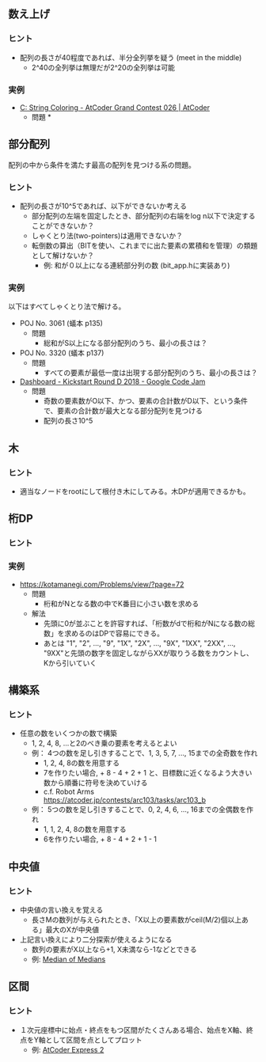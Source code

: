 ## 数え上げ

### ヒント

* 配列の長さが40程度であれば、半分全列挙を疑う (meet in the middle)
  * 2^40の全列挙は無理だが2^20の全列挙は可能

### 実例

* [C: String Coloring \- AtCoder Grand Contest 026 \| AtCoder](https://agc026.contest.atcoder.jp/tasks/agc026_c)
  * 問題
    * 

## 部分配列

配列の中から条件を満たす最高の配列を見つける系の問題。

### ヒント

* 配列の長さが10^5であれば、以下ができないか考える
  * 部分配列の左端を固定したとき、部分配列の右端をlog n以下で決定することができないか？
  * しゃくとり法(two-pointers)は適用できないか？
  * 転倒数の算出（BITを使い、これまでに出た要素の累積和を管理）の類題として解けないか？
    * 例: 和が０以上になる連続部分列の数 (bit_app.hに実装あり)


### 実例

以下はすべてしゃくとり法で解ける。

* POJ No. 3061 (蟻本 p135)
  * 問題
    * 総和がS以上になる部分配列のうち、最小の長さは？
* POJ No. 3320 (蟻本 p137)
  * 問題
    * すべての要素が最低一度は出現する部分配列のうち、最小の長さは？
* [Dashboard \- Kickstart Round D 2018 \- Google Code Jam](https://code.google.com/codejam/contest/6364486/dashboard#s=p0&a=2)
  * 問題
    * 奇数の要素数がO以下、かつ、要素の合計数がD以下、という条件で、要素の合計数が最大となる部分配列を見つける
    * 配列の長さ10^5


## 木

### ヒント

* 適当なノードをrootにして根付き木にしてみる。木DPが適用できるかも。


## 桁DP

### ヒント 

### 実例

* https://kotamanegi.com/Problems/view/?page=72
  * 問題
    * 桁和がNとなる数の中でK番目に小さい数を求める
  * 解法
    * 先頭に0が並ぶことを許容すれば、「桁数がdで桁和がNになる数の総数」を求めるのはDPで容易にできる。
    * あとは "1", "2", ..., "9", "1X", "2X", ..., "9X", "1XX", "2XX", ..., "9XX"と先頭の数字を固定しながらXXが取りうる数をカウントし、Kから引いていく


## 構築系

### ヒント

* 任意の数をいくつかの数で構築
  * 1, 2, 4, 8, ...と2のべき乗の要素を考えるとよい
  * 例： 4つの数を足し引きすることで、1, 3, 5, 7, ..., 15までの全奇数を作れ
    * 1, 2, 4, 8の数を用意する
    * 7を作りたい場合, + 8 - 4  + 2 + 1 と、目標数に近くなるよう大きい数から順番に符号を決めていける
    * c.f. Robot Arms  https://atcoder.jp/contests/arc103/tasks/arc103_b
  * 例： 5つの数を足し引きすることで、0, 2, 4, 6, ..., 16までの全偶数を作れ
    * 1, 1, 2, 4, 8の数を用意する
    * 6を作りたい場合, + 8 - 4 + 2 + 1 - 1

## 中央値

### ヒント

* 中央値の言い換えを覚える
  * 長さMの数列が与えられたとき、「X以上の要素数がceil(M/2)個以上ある」最大のXが中央値
* 上記言い換えにより二分探索が使えるようになる
  * 数列の要素がX以上なら+1, X未満なら-1などとできる
  * 例: [Median of Medians](https://atcoder.jp/contests/arc101/tasks/arc101_b)

## 区間

### ヒント

* １次元座標中に始点・終点をもつ区間がたくさんある場合、始点をX軸、終点をY軸として区間を点としてプロット
  * 例: [AtCoder Express 2](https://atcoder.jp/contests/abc106/tasks/abc106_d)